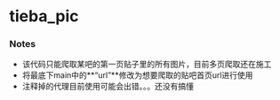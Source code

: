 # tieba_pic

### Notes

* 该代码只能爬取某吧的第一页贴子里的所有图片，目前多页爬取还在施工
* 将最底下main中的**“url”**修改为想要爬取的贴吧首页url进行使用
* 注释掉的代理目前使用可能会出错。。。还没有搞懂